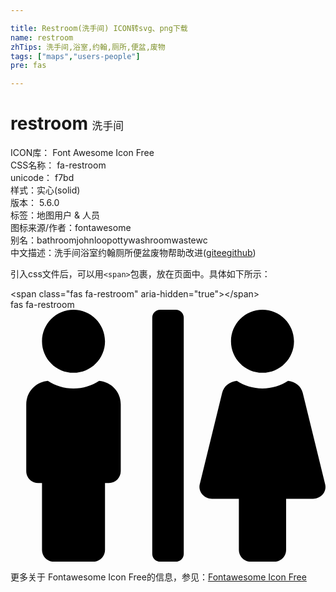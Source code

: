```yaml
---

title: Restroom(洗手间) ICON转svg、png下载
name: restroom
zhTips: 洗手间,浴室,约翰,厕所,便盆,废物
tags: ["maps","users-people"]
pre: fas

---
```


# restroom  <small style="font-size: 60%;font-weight: 100">洗手间</small>


<div class="detail-page">
<p>
<span>
ICON库：
<span class="badge-secondary badge">Font Awesome Icon Free</span> 
</span>
<br/>
<span>
CSS名称：
<span class="badge-secondary badge">fa-restroom</span> 
</span>
<br/>
<span>
unicode：
<span class="badge-secondary badge">f7bd</span> 
<copy-btn content='f7bd' btn-title=""></copy-btn>
<copy-btn :content='String.fromCodePoint(parseInt("f7bd", 16))' btn-title="复制U"></copy-btn>
</span><br/><span>样式：<span class="badge-light badge">实心(solid)</span></span>
<br/>
<span>
版本：
<span class="badge-secondary badge">5.6.0</span> 
</span><br/><span>标签：<span class="badge-light badge"><router-link to="/tags/maps.html">地图</router-link></span><span class="badge-light badge"><router-link to="/tags/users-people.html">用户 & 人员</router-link></span></span>
<br/>
<span>图标来源/作者：<span class="badge-light badge">fontawesome</span></span> 
<br/>
<span>别名：<span class="badge-light badge">bathroom</span><span class="badge-light badge">john</span><span class="badge-light badge">loo</span><span class="badge-light badge">potty</span><span class="badge-light badge">washroom</span><span class="badge-light badge">waste</span><span class="badge-light badge">wc</span></span><br/><span class="zh-detail">中文描述：<span class="badge-primary badge">洗手间</span><span class="badge-primary badge">浴室</span><span class="badge-primary badge">约翰</span><span class="badge-primary badge">厕所</span><span class="badge-primary badge">便盆</span><span class="badge-primary badge">废物</span><span class="help-link"><span>帮助改进</span>(<a href="https://gitee.com/liuwave/icon-helper/edit/master/json/fontawesome/solid/restroom.json" target="_blank" rel="noopener noreferrer">gitee</a><a href="https://github.com/liuwave/icon-helper/edit/master/json/fontawesome/solid/restroom.json" target="_blank" rel="noopener noreferrer">github</a></span>)</span><br/>
</p>
</div>
<div class="alert alert-dark">
  <i class="fas fa-restroom fa-xs"></i>
  <i class="fas fa-restroom fa-sm"></i>
  <i class="fas fa-restroom fa-lg"></i>
  <i class="fas fa-restroom fa-2x"></i>
  <i class="fas fa-restroom fa-3x"></i>
  <i class="fas fa-restroom fa-5x"></i>
  <i class="fas fa-restroom fa-7x"></i>
</div>
<div>
  <p>引入css文件后，可以用<code>&lt;span&gt;</code>包裹，放在页面中。具体如下所示：    
  </p>
  <div class="alert alert-primary" style="font-size: 14px">
    &lt;span class="fas fa-restroom" aria-hidden="true"&gt;&lt;/span&gt;
    <copy-btn content='<span class="fas fa-restroom" aria-hidden="true"></span>'></copy-btn>
  </div>
  <div class="alert alert-secondary">
    <i class="fas fa-restroom"
    style="font-size: 24px"
    aria-hidden="true"></i> fas fa-restroom
    <copy-btn content="fas fa-restroom" btn-title="复制图标名称"></copy-btn>
  </div>
</div>
<div id="svg" class="svg-wrap">
<svg xmlns="http://www.w3.org/2000/svg" viewBox="0 0 640 512"><path d="M128 128c35.3 0 64-28.7 64-64S163.3 0 128 0 64 28.7 64 64s28.7 64 64 64zm384 0c35.3 0 64-28.7 64-64S547.3 0 512 0s-64 28.7-64 64 28.7 64 64 64zm127.3 226.5l-45.6-185.8c-3.3-13.5-15.5-23-29.8-24.2-15 9.7-32.8 15.5-52 15.5-19.2 0-37-5.8-52-15.5-14.3 1.2-26.5 10.7-29.8 24.2l-45.6 185.8C381 369.6 393 384 409.2 384H464v104c0 13.3 10.7 24 24 24h48c13.3 0 24-10.7 24-24V384h54.8c16.2 0 28.2-14.4 24.5-29.5zM336 0h-32c-8.8 0-16 7.2-16 16v480c0 8.8 7.2 16 16 16h32c8.8 0 16-7.2 16-16V16c0-8.8-7.2-16-16-16zM180.1 144.4c-15 9.8-32.9 15.6-52.1 15.6-19.2 0-37.1-5.8-52.1-15.6C51.3 146.5 32 166.9 32 192v136c0 13.3 10.7 24 24 24h8v136c0 13.3 10.7 24 24 24h80c13.3 0 24-10.7 24-24V352h8c13.3 0 24-10.7 24-24V192c0-25.1-19.3-45.5-43.9-47.6z"/></svg>
</div>
<detail full-name='fa-restroom'></detail>
    
<div><p>更多关于  Fontawesome Icon Free的信息，参见：<a target="_blank" href="https://iconhelper.cn/fontawesome.html">Fontawesome Icon Free</a>
</p></div>
